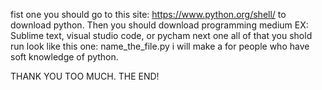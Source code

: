 fist one you should go to this site: https://www.python.org/shell/ to download python. Then you should download programming medium EX: Sublime text, visual studio code, or pycham
next one all of that you shold run look like this one: name_the_file.py
i will make a for people who have soft knowledge of python.






THANK YOU TOO MUCH.                                                   THE END!
